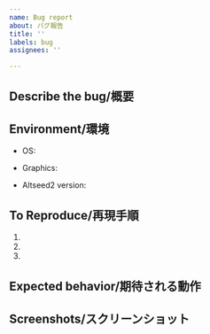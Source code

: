```yaml
---
name: Bug report
about: バグ報告
title: ''
labels: bug
assignees: ''

---
```


## Describe the bug/概要


## Environment/環境
- OS:
<!-- eg. Windows 10 1903, macOS Catalina 10.15.4 -->

- Graphics: 
<!-- eg. Intel HD Graphics 620, Radeon Pro 560 4GB -->

- Altseed2 version:
<!-- eg. 2.0.0 -->


## To Reproduce/再現手順
1. 
1. 
1. 


## Expected behavior/期待される動作



## Screenshots/スクリーンショット
<!-- Graphics関連の場合はスクリーンショットなどを貼ると調査が楽です。 -->

